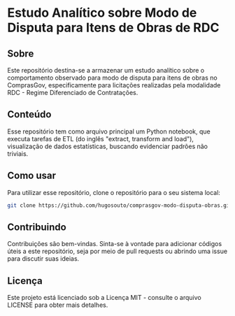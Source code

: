 # Estudo Analítico sobre Modo de Disputa para Itens de Obras de RDC

## Sobre

Este repositório destina-se a armazenar um estudo analítico sobre o
comportamento observado para modo de disputa para itens de obras no ComprasGov,
especificamente para licitações realizadas pela modalidade RDC - Regime
Diferenciado de Contratações.

## Conteúdo

Esse repositório tem como arquivo principal um Python notebook, que executa
tarefas de ETL (do inglês "extract, transform and load"), visualização de dados
estatísticas, buscando evidenciar padrões não triviais.

## Como usar

Para utilizar esse repositório, clone o repositório para o seu sistema local:

```bash
git clone https://github.com/hugosouto/comprasgov-modo-disputa-obras.git
```

## Contribuindo

Contribuições são bem-vindas. Sinta-se à vontade para adicionar códigos úteis
a este repositório, seja por meio de pull requests ou abrindo uma issue para
discutir suas ideias.

## Licença

Este projeto está licenciado sob a Licença MIT - consulte o arquivo LICENSE
para obter mais detalhes.
